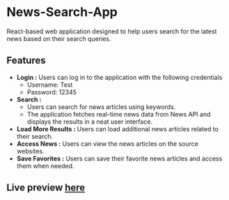 # News-Search-App

React-based web application designed to help users search for the latest news based on their search queries.

## Features

-   **Login :** Users can log in to the application with the following credentials
    -   Username: Test
    -   Password: 12345
-   **Search :**
    -   Users can search for news articles using keywords.
    -   The application fetches real-time news data from News API and displays the results in a neat user interface.
-   **Load More Results :** Users can load additional news articles related to their search.
-   **Access News :** Users can view the news articles on the source websites.
-   **Save Favorites :** Users can save their favorite news articles and access them when needed.

## Live preview [here](https://news-search-app-ycc.pages.dev/)
